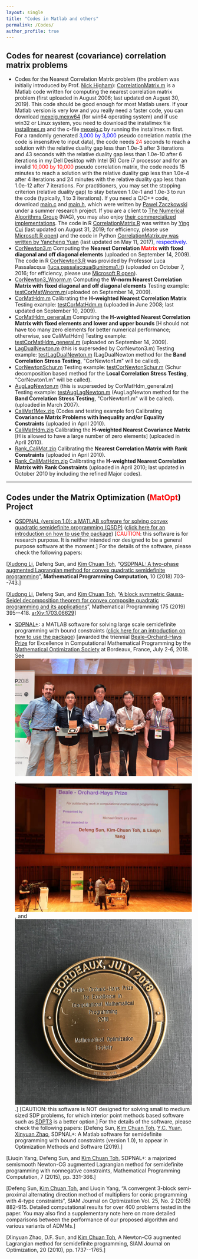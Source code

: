 ```yaml
---
layout: single
title: "Codes in Matlab and others"
permalink: /Codes/
author_profile: true
---
```


## Codes for nearest (covariance) correlation matrix problems
- Codes for the Nearest Correlation Matrix problem (the problem was initially introduced by Prof. [Nick Higham](https://www.maths.manchester.ac.uk/~higham/)):  <a href="/files/CorrelationMatrix.m" download>CorrelationMatrix.m</a> is a Matlab code written for computing the nearest correlation matrix problem (first uploaded in August 2006; last updated on August 30, 2019). This code should be good enough for most Matlab users.  If your Matlab version is very low and you really need a faster code, you can download <a href="/files/mexeig.mexw64" download>mexeig.mexw64</a> (for win64 operating system) and if use win32 or Linux system, you need to download the installmex file <a href="/files/installmex.m" download>installmex.m</a> and the c-file <a href="/files/mexeig.c" download>mexeig.c</a> by running the installmex.m first. For a randomly generated  <span style="color:blue">3,000 by 3,000</span> pseudo correlation matrix (the code is insensitive to input data), the code needs <span style="color:red">24</span> seconds to reach a solution with the relative duality gap less than 1.0e-3 after 3 iterations and 43 seconds  with the relative duality gap less than 1.0e-10 after 6 iterations in my Dell Desktop with Intel (R) Core i7 processor and for an invalid <span style="color:red">10,000 by 10,000</span> pseudo correlation matrix, the code needs 15 minutes to reach a solution with the relative duality gap less than 1.0e-4 after 4 iterations and 24 minutes with the relative duality gap less than 1.0e-12 after 7 iterations. For practitioners, you may set the stopping criterion (relative duality gap) to stay between 1.0e-1 and 1.0e-3 to run the code (typically, 1 to 3 iterations). If you need a C/C++ code, download <a href="/files/main.c" download>main.c</a> and <a href="/files/main.h" download>main.h</a>, which were written by [Pawel Zaczkowski](https://www.linkedin.com/in/pawel-zaczkowski-13a6a233/?originalSubdomain=uk) under a summer research project. If you are a client to [The Numerical Algorithms Group](https://nag.com/) (NAG), you may also enjoy [their commercialized implementations](https://nag.com/IndustryArticles/Nearest_Correlation_Matrix.pdf). The code in R <a href="/files/CorrelationMatrix.R" download>CorrelationMatrix.R</a> was written by [Ying Cui](https://sites.google.com/site/optyingcui/) (last updated on August 31, 2019; for efficiency, please use [Microsoft R open](https://mran.microsoft.com/open)) and the code in Python <a href="/files/CorrelationMatrix.py" download>CorrelationMatrix.py was written by [Yancheng Yuan](https://www.polyu.edu.hk/ama/people/academic-staff/dr-yuan-yancheng/?sc_lang=en) (last updated on May 11, 2017), <span style="color:blue">respectively.</span>
-  <a href="/files/CorNewton3.m" download>CorNewton3.m</a> Computing the **Nearest Correlation <span style="color:red">Matrix</span> with fixed diagonal and off diagonal elements** (uploaded on September 14, 2009). The code in R <a href="/files/CorNewton3.R" download>CorNewton3.R</a> was provided by Professor Luca Passalacqua ([luca.passalacqua@uniroma1.it](mailto:luca.passalacqua@uniroma1.it)) (uploaded on October 7, 2016; for efficiency, please use [Microsoft R open](https://mran.microsoft.com/open)).
- <a href="/files/CorNewton3_Wnorm.m" download>CorNewton3_Wnorm.m</a> Computing the **W-norm Nearest Correlation Matrix with fixed diagonal and off diagonal elements** Testing example: <a href="/files/testCorMatWnorm.m" download>testCorMatWnorm.m</a>(uploaded on September 14, 2009).
- <a href="/files/CorMatHdm.m" download>CorMatHdm.m</a> Calibrating the **H-weighted Nearest Correlation Matrix** Testing example: <a href="/files/testCorMatHdm.m" download>testCorMatHdm.m</a> (uploaded in June 2008; last updated on September 10, 2009).
- <a href="/files/CorMatHdm_general.m" download>CorMatHdm_general.m</a> Computing the **H-weighted Nearest Correlation Matrix with fixed elements and lower and upper bounds** [H should not have too many zero elements for better numerical performance; otherwise, see CaliMatHdm] Testing example:  <a href="/files/testCorMatHdm_general.m" download>testCorMatHdm_general.m</a> (uploaded on September 14, 2009).
-  <a href="/files/LagDualNewton.m" download>LagDualNewton.m</a> (this is superseded by CorNewton3.m) Testing example: <a href="/files/testLagDualNewton.m" download>testLagDualNewton.m</a> (LagDualNewton method for the **Band Correlation Stress Testing**, "CorNewton1.m" will be called). 
- <a href="/files/CorNewtonSchur.m" download>CorNewtonSchur.m</a> Testing example: <a href="/files/testCorNewtonSchur.m" download>testCorNewtonSchur.m</a> (Schur decomposition based method for the **Local Correlation Stress Testing**, "CorNewton1.m" will be called).
- <a href="/files/AugLagNewton.m" download>AugLagNewton.m</a> (this is superseded by CorMatHdm_general.m) Testing example: <a href="/files/testAugLagNewton.m" download>testAugLagNewton.m</a> (AugLagNewton method for the **Band Correlation Stress Testing**, "CorNewton1.m" will be called). (uploaded in March 2007).
- <a href="/files/CaliMat1Mex.zip" download>CaliMat1Mex.zip</a> (Codes and testing example for) Calibrating **Covariance Matrix Problems with Inequality and/or Equality Constraints** (uploaded in April 2010).
- <a href="/files/CaliMatHdm.zip" download>CaliMatHdm.zip</a> Calibrating the **H-weighted Nearest Covariance Matrix** [H is allowed to have a large number of zero elements] (uploaded in April 2010).
- <a href="/files/Rank_CaliMat.zip" download>Rank_CaliMat.zip</a> Calibrating the **Nearest Correlation Matrix with Rank Constraints** (uploaded in April 2010).
- <a href="/files/Rank_CaliMatHdm.zip" download>Rank_CaliMatHdm.zip</a> Calibrating the **H-weighted Nearest Correlation Matrix with Rank Constraints** (uploaded in April 2010; last updated in October 2010 by including the refined Major codes).
---

## Codes under the Matrix Optimization (<span style="color:red">MatOpt</span>) Project
- [QSDPNAL (version 1.0): a MATLAB software for solving convex quadratic  semidefinite programming (QSDP)](https://www.polyu.edu.hk/ama/profile/dfsun/) ([click here for an introduction on how to use the package](https://blog.nus.edu.sg/mattohkc/softwares/qsdpnal/))  [<span style="color:red">CAUTION</span>: this software is for research purpose. It is neither intended nor designed to be a general purpose software at the moment.] For the details of the software, please check the following papers:
 

[[Xudong Li](https://www.lixudong.info/), Defeng Sun, and [Kim Chuan Toh](https://blog.nus.edu.sg/mattohkc/),  “[QSDPNAL: A two-phase augmented Lagrangian method for convex quadratic semidefinite programming](https://www.polyu.edu.hk/ama/profile/dfsun/Li_et_al-2018-Mathematical_Programming_Computation.pdf)”, **Mathematical Programming Computation**, 10 (2018) 703--743.]

[[Xudong Li](https://www.lixudong.info/), Defeng Sun, and [Kim Chuan Toh](https://blog.nus.edu.sg/mattohkc/), “[A block symmetric Gauss-Seidel decomposition theorem for convex composite quadratic programming and its applications](https://www.polyu.edu.hk/ama/profile/dfsun/Li2019_Article_ABlockSymmetricGaussSeidelDeco.pdf)”, Mathematical Programming 175 (2019) 395--418. [arXiv:1703.06629](https://arxiv.org/abs/1703.06629)]

- <a href="/files/SDPNAL+v1.0.zip" download>SDPNAL+</a>: a MATLAB software for solving large scale semidefinite programming with bound constraints ([click here for an introduction on how to use the package](https://blog.nus.edu.sg/mattohkc/softwares/sdpnalplus/)) [awarded the triennial [Beale–Orchard-Hays Prize](https://www.mathopt.org/?nav=boh) for Excellence in Computational Mathematical Programming by the [Mathematical Optimization Society](https://www.mathopt.org/) at Bordeaux, France, July 2-6, 2018. See ![Picture 1](/files/beale-orchard_hays-award2018.jpg), ![Picture 2](/files/Ceremony_BOH.jpeg), and ![Picture 3](/files/BOH_MedalSunDF.jpeg).]  [CAUTION: this software is NOT designed for solving small to medium sized SDP problems, for which interior point methods based software such as [SDPT3](https://blog.nus.edu.sg/mattohkc/softwares/sdpt3/) is a better option.] For the details of the software, please check the following papers:
[Defeng Sun, [Kim Chuan Toh](https://blog.nus.edu.sg/mattohkc/), [Y.C. Yuan](https://www.polyu.edu.hk/ama/people/academic-staff/dr-yuan-yancheng/?sc_lang=en), [Xinyuan Zhao](https://scholar.google.com/citations?user=nFG8lEYAAAAJ&hl=en), SDPNAL+: A Matlab software for semidefinite programming with bound constraints (version 1.0), to appear in Optimization Methods and Software (2019).]

[Liuqin Yang, Defeng Sun, and [Kim Chuan Toh](https://blog.nus.edu.sg/mattohkc/), SDPNAL+: a majorized semismooth Newton-CG augmented Lagrangian method for semidefinite programming with nonnegative constraints, Mathematical Programming Computation, 7 (2015), pp. 331-366.]

[Defeng Sun, [Kim Chuan Toh](https://blog.nus.edu.sg/mattohkc/), and Liuqin Yang, “A convergent 3-block semi-proximal alternating direction method of multipliers for conic programming with 4-type constraints”, SIAM Journal on Optimization Vol. 25, No. 2 (2015) 882–915. Detailed computational results for over 400 problems tested in the paper. You may also find a supplementary note here on more detailed comparisons between the performance of our proposed algorithm and various variants of ADMMs.]

[Xinyuan Zhao, D.F. Sun, and [Kim Chuan Toh](https://blog.nus.edu.sg/mattohkc/), A Newton-CG augmented Lagrangian method for semidefinite programming, SIAM Journal on Optimization, 20 (2010), pp. 1737--1765.]
